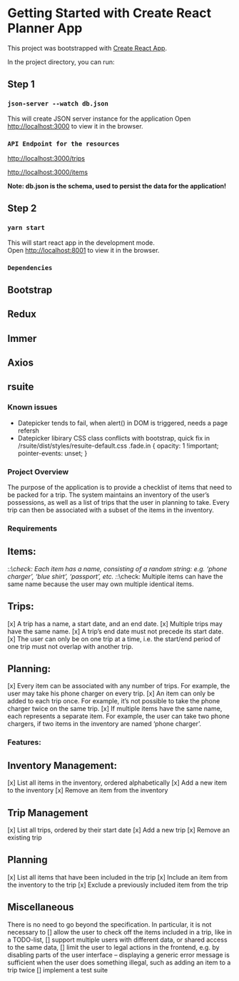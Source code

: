 # Getting Started with Create React Planner App

This project was bootstrapped with [Create React App](https://github.com/facebook/create-react-app).

In the project directory, you can run:

## Step 1

### `json-server --watch db.json`

This will create JSON server instance for the application
Open [http://localhost:3000](http://localhost:3000) to view it in the browser.

### `API Endpoint for the resources`

[http://localhost:3000/trips](http://localhost:3000/trips)

[http://localhost:3000/items](http://localhost:3000/items)

**Note: db.json is the schema, used to persist the data for the application!**

## Step 2

### `yarn start`

This will start react app in the development mode.\
Open [http://localhost:8001](http://localhost:8001) to view it in the browser.

### `Dependencies`

## Bootstrap

## Redux

## Immer

## Axios

## rsuite

### Known issues

- Datepicker tends to fail, when alert() in DOM is triggered, needs a page refersh
- Datepicker libirary CSS class conflicts with bootstrap, quick fix in /rsuite/dist/styles/resuite-default.css
  .fade.in {
  opacity: 1 !important;
  pointer-events: unset;
  }

### Project Overview

The purpose of the application is to provide a checklist of items that need to be packed for a trip.
The system maintains an inventory of the user’s possessions, as well as a list of trips that the user in planning to take. Every trip can then be associated with a subset of the items in the inventory.

### Requirements

## Items:

:_:\check: Each item has a name, consisting of a random string: e.g. ‘phone charger’, ‘blue shirt’, ‘passport’, etc.
:_:\check: Multiple items can have the same name because the user may own multiple identical items.

## Trips:

[x] A trip has a name, a start date, and an end date.
[x] Multiple trips may have the same name.
[x] A trip’s end date must not precede its start date.
[x] The user can only be on one trip at a time, i.e. the start/end period of one trip must not overlap with another trip.

## Planning:

[x] Every item can be associated with any number of trips. For example, the user may take his phone charger on every trip.
[x] An item can only be added to each trip once. For example, it’s not possible to take the phone charger twice on the same trip.
[x] If multiple items have the same name, each represents a separate item. For example, the user can take two phone chargers, if two items in the inventory are named ‘phone charger’.

### Features:

## Inventory Management:

[x] List all items in the inventory, ordered alphabetically
[x] Add a new item to the inventory
[x] Remove an item from the inventory

## Trip Management

[x] List all trips, ordered by their start date
[x] Add a new trip
[x] Remove an existing trip

## Planning

[x] List all items that have been included in the trip
[x] Include an item from the inventory to the trip
[x] Exclude a previously included item from the trip

## Miscellaneous

There is no need to go beyond the specification. In particular, it is not necessary to
[] allow the user to check off the items included in a trip, like in a TODO-list,
[] support multiple users with different data, or shared access to the same data,
[] limit the user to legal actions in the frontend, e.g. by disabling parts of the user interface – displaying a generic error message is sufficient when the user does something illegal, such as adding an item to a trip twice
[] implement a test suite
